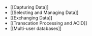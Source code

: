 - [[Capturing Data]]
- [[Selecting and Managing Data]]
- [[Exchanging Data]]
- [[Transcation Processing and ACID]]
- [[Multi-user databases]]
